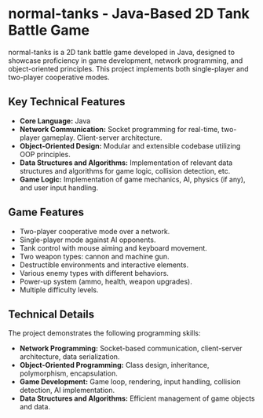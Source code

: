 # normal-tanks - Java-Based 2D Tank Battle Game

normal-tanks is a 2D tank battle game developed in Java, designed to showcase proficiency in game development, network programming, and object-oriented principles. This project implements both single-player and two-player cooperative modes.

## Key Technical Features

* **Core Language:** Java
* **Network Communication:** Socket programming for real-time, two-player gameplay. Client-server architecture.
* **Object-Oriented Design:** Modular and extensible codebase utilizing OOP principles.
* **Data Structures and Algorithms:** Implementation of relevant data structures and algorithms for game logic, collision detection, etc.
* **Game Logic:** Implementation of game mechanics, AI, physics (if any), and user input handling.

## Game Features

* Two-player cooperative mode over a network.
* Single-player mode against AI opponents.
* Tank control with mouse aiming and keyboard movement.
* Two weapon types: cannon and machine gun.
* Destructible environments and interactive elements.
* Various enemy types with different behaviors.
* Power-up system (ammo, health, weapon upgrades).
* Multiple difficulty levels.

## Technical Details

The project demonstrates the following programming skills:

* **Network Programming:** Socket-based communication, client-server architecture, data serialization.
* **Object-Oriented Programming:** Class design, inheritance, polymorphism, encapsulation.
* **Game Development:** Game loop, rendering, input handling, collision detection, AI implementation.
* **Data Structures and Algorithms:** Efficient management of game objects and data.
